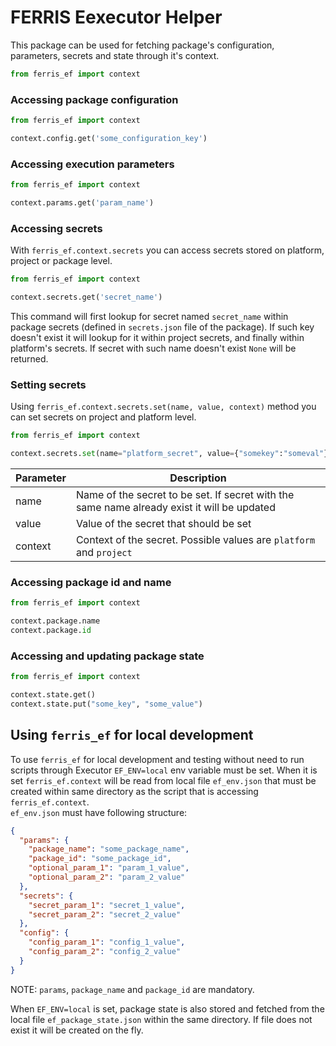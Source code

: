 # FERRIS Eexecutor Helper

 This package can be used for fetching package's configuration, parameters, secrets and state through it's context.
 
```python
from ferris_ef import context
```

### Accessing package configuration

```python
from ferris_ef import context

context.config.get('some_configuration_key')
```

### Accessing execution parameters

```python
from ferris_ef import context

context.params.get('param_name')
```

### Accessing secrets

With `ferris_ef.context.secrets` you can access secrets stored on platform, project or package level.    

```python
from ferris_ef import context

context.secrets.get('secret_name')
```

This command will first lookup for secret named `secret_name` within package secrets (defined in `secrets.json` file of the package). If such key doesn't exist it will lookup for it within project secrets, and finally within platform's secrets. If secret with such name doesn't exist `None` will be returned.

### Setting secrets

Using `ferris_ef.context.secrets.set(name, value, context)` method you can set secrets on project and platform level.   

```python
from ferris_ef import context

context.secrets.set(name="platform_secret", value={"somekey":"someval"}, context="platform")
```

| Parameter | Description                                                                                 |
|-----------|---------------------------------------------------------------------------------------------|
| name | Name of the secret to be set. If secret with the same name already exist it will be updated |
| value | Value of the secret that should be set |
| context | Context of the secret. Possible values are `platform` and `project` |


### Accessing package id and name

```python
from ferris_ef import context

context.package.name
context.package.id
```

### Accessing and updating package state

```python
from ferris_ef import context

context.state.get()
context.state.put("some_key", "some_value")
```


## Using `ferris_ef` for local development

To use `ferris_ef` for local development and testing without need to run scripts through Executor `EF_ENV=local` env variable must be set. When it is set `ferris_ef.context` will be read from local file `ef_env.json` that must be created within same directory as the script that is accessing `ferris_ef.context`.  
`ef_env.json` must have following structure:

```json
{
  "params": {
    "package_name": "some_package_name",
    "package_id": "some_package_id",
    "optional_param_1": "param_1_value",
    "optional_param_2": "param_2_value"
  },
  "secrets": {
    "secret_param_1": "secret_1_value",
    "secret_param_2": "secret_2_value"
  },
  "config": {
    "config_param_1": "config_1_value",
    "config_param_2": "config_2_value"
  }
}
```

NOTE: `params`, `package_name` and `package_id` are mandatory.

When `EF_ENV=local` is set, package state is also stored and fetched from the local file `ef_package_state.json` within the same directory. If file does not exist it will be created on the fly. 
